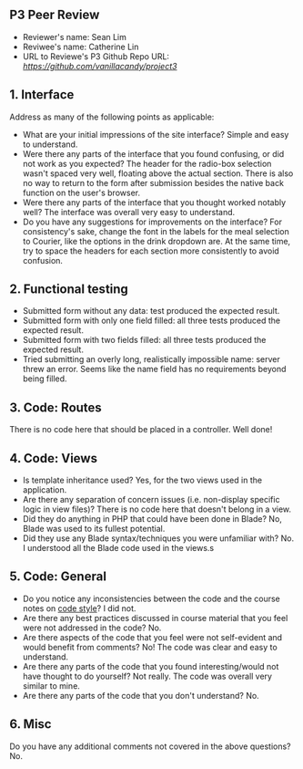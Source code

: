 ## P3 Peer Review

+ Reviewer's name: Sean Lim
+ Reviwee's name: Catherine Lin
+ URL to Reviewe's P3 Github Repo URL: *<https://github.com/vanillacandy/project3>*

## 1. Interface
Address as many of the following points as applicable:

+ What are your initial impressions of the site interface?
Simple and easy to understand.
+ Were there any parts of the interface that you found confusing, or did not work as you expected?
The header for the radio-box selection wasn't spaced very well, floating above the actual section. There is also no way to return to the form after submission besides the native back function on the user's browser.
+ Were there any parts of the interface that you thought worked notably well?
The interface was overall very easy to understand.
+ Do you have any suggestions for improvements on the interface?
For consistency's sake, change the font in the labels for the meal selection to Courier, like the options in the drink dropdown are. At the same time, try to space the headers for each section more consistently to avoid confusion.


## 2. Functional testing
+ Submitted form without any data: test produced the expected result.
+ Submitted form with only one field filled: all three tests produced the expected result.
+ Submitted form with two fields filled: all three tests produced the expected result.
+ Tried submitting an overly long, realistically impossible name: server threw an error. Seems like the name field has no requirements beyond being filled.


## 3. Code: Routes
There is no code here that should be placed in a controller. Well done!

## 4. Code: Views
+ Is template inheritance used?
Yes, for the two views used in the application.
+ Are there any separation of concern issues (i.e. non-display specific logic in view files)?
There is no code here that doesn't belong in a view.
+ Did they do anything in PHP that could have been done in Blade?
No, Blade was used to its fullest potential.
+ Did they use any Blade syntax/techniques you were unfamiliar with?
No. I understood all the Blade code used in the views.s

## 5. Code: General
+ Do you notice any inconsistencies between the code and the course notes on [code style](https://github.com/susanBuck/dwa15-fall2018/blob/master/misc/code-style.md)?
I did not.
+ Are there any best practices discussed in course material that you feel were not addressed in the code?
No.
+ Are there aspects of the code that you feel were not self-evident and would benefit from comments?
No! The code was clear and easy to understand.
+ Are there any parts of the code that you found interesting/would not have thought to do yourself?
Not really. The code was overall very similar to mine.
+ Are there any parts of the code that you don't understand?
No.

## 6. Misc
Do you have any additional comments not covered in the above questions?
No.